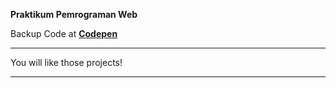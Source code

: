 __Praktikum Pemrograman Web__


Backup Code at __[Codepen](https://codepen.io/tsuyoken)__ 

---

You will like those projects!

---
